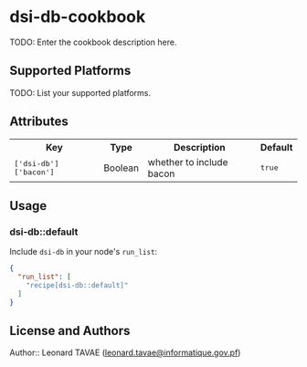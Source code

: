 # dsi-db-cookbook

TODO: Enter the cookbook description here.

## Supported Platforms

TODO: List your supported platforms.

## Attributes

<table>
  <tr>
    <th>Key</th>
    <th>Type</th>
    <th>Description</th>
    <th>Default</th>
  </tr>
  <tr>
    <td><tt>['dsi-db']['bacon']</tt></td>
    <td>Boolean</td>
    <td>whether to include bacon</td>
    <td><tt>true</tt></td>
  </tr>
</table>

## Usage

### dsi-db::default

Include `dsi-db` in your node's `run_list`:

```json
{
  "run_list": [
    "recipe[dsi-db::default]"
  ]
}
```

## License and Authors

Author:: Leonard TAVAE (<leonard.tavae@informatique.gov.pf>)
